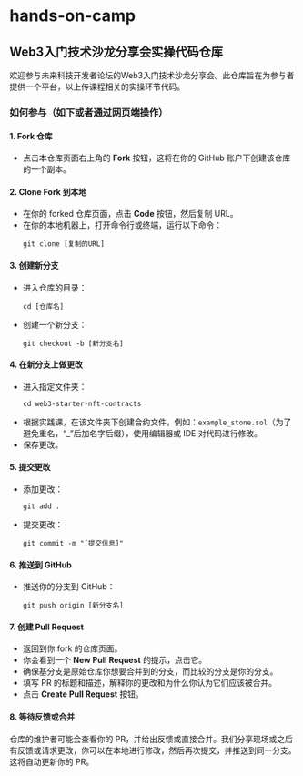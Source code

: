 # hands-on-camp

## Web3入门技术沙龙分享会实操代码仓库

欢迎参与未来科技开发者论坛的Web3入门技术沙龙分享会。此仓库旨在为参与者提供一个平台，以上传课程相关的实操环节代码。

### 如何参与（如下或者通过网页端操作）

#### 1. Fork 仓库
- 点击本仓库页面右上角的 **Fork** 按钮，这将在你的 GitHub 账户下创建该仓库的一个副本。

#### 2. Clone Fork 到本地
- 在你的 forked 仓库页面，点击 **Code** 按钮，然后复制 URL。
- 在你的本地机器上，打开命令行或终端，运行以下命令：
  ```
  git clone [复制的URL]
  ```

#### 3. 创建新分支
- 进入仓库的目录：
  ```
  cd [仓库名]
  ```
- 创建一个新分支：
  ```
  git checkout -b [新分支名]
  ```

#### 4. 在新分支上做更改
- 进入指定文件夹：
  ```
  cd web3-starter-nft-contracts
  ```
- 根据实践课，在该文件夹下创建合约文件，例如：`example_stone.sol`（为了避免重名，“_”后加名字后缀），使用编辑器或 IDE 对代码进行修改。
- 保存更改。

#### 5. 提交更改
- 添加更改：
  ```
  git add .
  ```
- 提交更改：
  ```
  git commit -m "[提交信息]"
  ```

#### 6. 推送到 GitHub
- 推送你的分支到 GitHub：
  ```
  git push origin [新分支名]
  ```

#### 7. 创建 Pull Request
- 返回到你 fork 的仓库页面。
- 你会看到一个 **New Pull Request** 的提示，点击它。
- 确保基分支是原始仓库你想要合并到的分支，而比较的分支是你的分支。
- 填写 PR 的标题和描述，解释你的更改和为什么你认为它们应该被合并。
- 点击 **Create Pull Request** 按钮。

#### 8. 等待反馈或合并
仓库的维护者可能会查看你的 PR，并给出反馈或直接合并。我们分享现场或之后有反馈或请求更改，你可以在本地进行修改，然后再次提交，并推送到同一分支。这将自动更新你的 PR。
